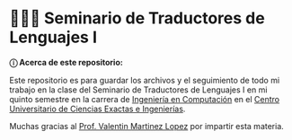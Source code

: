 # 👨🏼‍💻 Seminario de Traductores de Lenguajes I
**ⓘ Acerca de este repositorio:** <br />

Este repositorio es para guardar los archivos y el seguimiento de todo mi trabajo en la clase del Seminario de Traductores de Lenguajes I
en mi quinto semestre en la carrera de [Ingeniería en Computación](http://www.cucei.udg.mx/es/oferta-academica/licenciaturas/licenciatura-en-ingenieria-en-computacion) 
en el [Centro Universitario de Ciencias Exactas e Ingenierías](http://www.cucei.udg.mx/es).

Muchas gracias al [Prof. Valentin Martinez Lopez](https://mx.linkedin.com/in/valent%C3%ADn-mart%C3%ADnez-l%C3%B3pez-0934a676) por impartir esta materia.